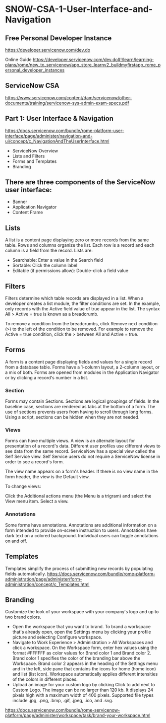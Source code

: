 # SNOW-CSA-1-User-Interface-and-Navigation

## Free Personal Developer Instance
https://developer.servicenow.com/dev.do

Online Guide
https://developer.servicenow.com/dev.do#!/learn/learning-plans/rome/new_to_servicenow/app_store_learnv2_buildmyfirstapp_rome_personal_developer_instances

## ServiceNow CSA 
https://www.servicenow.com/content/dam/servicenow/other-documents/training/servicenow-sys-admin-exam-specs.pdf

## Part 1: User Interface & Navigation
https://docs.servicenow.com/bundle/rome-platform-user-interface/page/administer/navigation-and-ui/concept/c_NavigationAndTheUserInterface.html
- ServiceNow Overview
- Lists and Filters
- Forms and Templates
- Branding

## There are three components of the ServiceNow user interface:
- Banner
- Application Navigator
- Content Frame

## Lists
A list is a content page displaying zero or more records from the same table. Rows and columns organize the list. Each row is a record and each column is a field from the record. Lists are:

- Searchable: Enter a value in the Search field
- Sortable: Click the column label
- Editable (if permissions allow): Double-click a field value

## Filters
Filters determine which table records are displayed in a list. When a developer creates a list module, the filter conditions are set. In the example, only records with the Active field value of true appear in the list. The syntax All > Active = true is known as a breadcrumb.

To remove a condition from the breadcrumbs, click Remove next condition (>) to the left of the condition to be removed. For example to remove the Active = true condition, click the > between All and Active = true.

## Forms
A form is a content page displaying fields and values for a single record from a database table. Forms have a 1-column layout, a 2-column layout, or a mix of both. Forms are opened from modules in the Application Navigator or by clicking a record's number in a list.

### Section
Forms may contain Sections. Sections are logical groupings of fields. In the baseline case, sections are rendered as tabs at the bottom of a form. The use of sections prevents users from having to scroll through long forms. Using a script, sections can be hidden when they are not needed.

### Views
Forms can have multiple views. A view is an alternate layout for presentation of a record's data. Different user profiles use different views to see data from the same record. ServiceNow has a special view called the Self Service view. Self Service users do not require a ServiceNow license in order to see a record's form.

The view name appears on a form's header. If there is no view name in the form header, the view is the Default view.

To change views:

Click the Additional actions menu (the Menu is a trigram) and select the View menu item.
Select a view.

### Annotations
Some forms have annotations. Annotations are additional information on a form intended to provide on-screen instruction to users. Annotations have dark text on a colored background. Individual users can toggle annotations on and off.

## Templates
Templates simplify the process of submitting new records by populating fields automatically.
https://docs.servicenow.com/bundle/rome-platform-administration/page/administer/form-administration/concept/c_Templates.html

## Branding
Customize the look of your workspace with your company's logo and up to two brand colors.
- Open the workspace that you want to brand.
To brand a workspace that's already open, open the Settings menu by clicking your profile picture and selecting Configure workspace.
- Navigate to Work Experience > Administration > All Workspaces and click a workspace.
On the Workspace form, enter hex values using the format #FFFFFF as color values for Brand color 1 and Brand color 2.
Brand color 1 specifies the color of the branding bar above the Workspace. Brand color 2 appears in the heading of the Settings menu and in the left, side pane that contains the icons for home (home icon) and list (list icon). Workspace automatically applies different intensities of the colors in different places.
- Upload an image for your custom logo by clicking Click to add next to Custom Logo.
The image can be no larger than 120 kb. It displays 24 pixels high with a maximum width of 400 pixels. Supported file types include .jpg, .png, .bmp, .gif, .jpeg, .ico, and .svg.

https://docs.servicenow.com/bundle/rome-servicenow-platform/page/administer/workspace/task/brand-your-workspace.html
